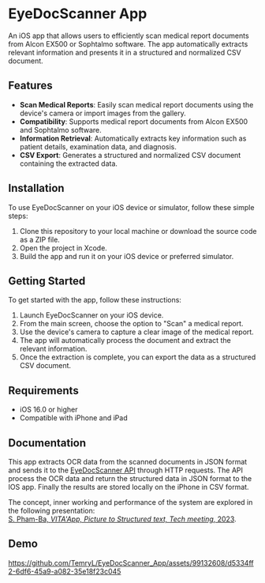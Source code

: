 # EyeDocScanner App

An iOS app that allows users to efficiently scan medical report documents from Alcon EX500 or Sophtalmo software. The app automatically extracts relevant information and presents it in a structured and normalized CSV document.

## Features

- **Scan Medical Reports**: Easily scan medical report documents using the device's camera or import images from the gallery.
- **Compatibility**: Supports medical report documents from Alcon EX500 and Sophtalmo software.
- **Information Retrieval**: Automatically extracts key information such as patient details, examination data, and diagnosis.
- **CSV Export**: Generates a structured and normalized CSV document containing the extracted data.

## Installation

To use EyeDocScanner on your iOS device or simulator, follow these simple steps:

1. Clone this repository to your local machine or download the source code as a ZIP file.
2. Open the project in Xcode.
3. Build the app and run it on your iOS device or preferred simulator.

## Getting Started

To get started with the app, follow these instructions:

1. Launch EyeDocScanner on your iOS device.
2. From the main screen, choose the option to "Scan" a medical report.
3. Use the device's camera to capture a clear image of the medical report.
4. The app will automatically process the document and extract the relevant information.
5. Once the extraction is complete, you can export the data as a structured CSV document.

## Requirements

- iOS 16.0 or higher
- Compatible with iPhone and iPad

## Documentation
This app extracts OCR data from the scanned documents in JSON format and sends it to the [EyeDocScanner API](https://github.com/TemryL/EyeDocScanner_API) through HTTP requests. The API process the OCR data and return the structured data in JSON format to the IOS app. Finally the results are stored locally on the iPhone in CSV format.

The concept, inner working and performance of the system are explored in the following presentation:  
[S. Pham-Ba, *VITA'App, Picture to Structured text, Tech meeting*, 2023](https://github.com/TemryL/EyeDocScanner_API/files/12208931/2023.03.06.-.VITA.App.Tech.meeting.pdf).

## Demo

https://github.com/TemryL/EyeDocScanner_App/assets/99132608/d5334ff2-6df6-45a9-a082-35e18f23c045

